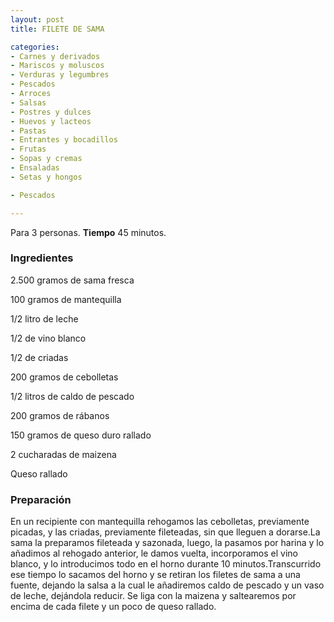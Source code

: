 ```yaml
---
layout: post
title: FILETE DE SAMA

categories:
- Carnes y derivados
- Mariscos y moluscos
- Verduras y legumbres
- Pescados
- Arroces
- Salsas
- Postres y dulces
- Huevos y lacteos
- Pastas
- Entrantes y bocadillos
- Frutas
- Sopas y cremas
- Ensaladas
- Setas y hongos

- Pescados

---
```


Para 3 personas.
<b>Tiempo</b> 45 minutos.

<h3>Ingredientes</h3>

2.500 gramos de sama fresca

100 gramos de mantequilla

1/2 litro de leche

1/2 de vino blanco

1/2 de criadas

200 gramos de cebolletas

1/2 litros de caldo de pescado

200 gramos de rábanos

150 gramos de queso duro rallado

2 cucharadas de maizena

Queso rallado

<h3>Preparación</h3>

En un recipiente con mantequilla rehogamos las cebolletas, previamente picadas, y las criadas, previamente fileteadas, sin que lleguen a dorarse.La sama la preparamos fileteada y sazonada, luego, la pasamos por harina y lo añadimos al rehogado anterior, le damos vuelta, incorporamos el vino blanco, y lo introducimos todo en el horno durante 10 minutos.Transcurrido ese tiempo lo sacamos del horno y se retiran los filetes de sama a una fuente, dejando la salsa a la cual le añadiremos caldo de pescado y un vaso de leche, dejándola reducir. Se liga con la maizena y saltearemos por encima de cada filete y un poco de queso rallado.

